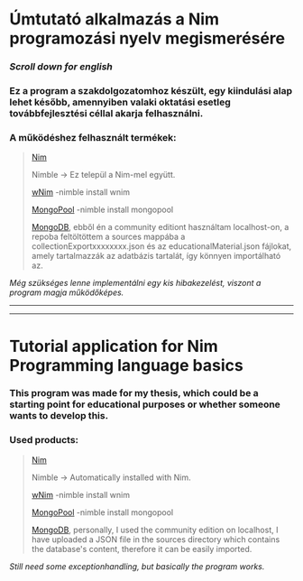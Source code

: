 # Úmtutató alkalmazás a Nim programozási nyelv megismerésére
### _Scroll down for english_

### Ez a program a szakdolgozatomhoz készült, egy kiindulási alap lehet később, amennyiben valaki oktatási esetleg továbbfejlesztési céllal akarja felhasználni.

### **A működéshez felhasznált termékek:**
>[Nim](https://nim-lang.org/install.html)
>
>Nimble -> Ez települ a Nim-mel együtt.
>
>[wNim](https://github.com/khchen/wNim#install) -nimble install wnim
>
>[MongoPool](https://github.com/JohnAD/mongopool) -nimble install mongopool
>
>[MongoDB](https://www.mongodb.com/download-center/community), ebből én a community editiont használtam localhost-on, a repoba feltöltöttem a sources mappába a collectionExportxxxxxxxx.json és az educationalMaterial.json fájlokat, amely tartalmazzák az adatbázis tartalát, így könnyen importálható az.

*Még szükséges lenne implementálni egy kis hibakezelést, viszont a program magja működőképes.*

---
---

# Tutorial application for Nim Programming language basics


### This program was made for my thesis, which could be a starting point for educational purposes or whether someone wants to develop this.

### **Used products:**
>[Nim](https://nim-lang.org/install.html)
>
>Nimble -> Automatically installed with Nim.
>
>[wNim](https://github.com/khchen/wNim#install) -nimble install wnim
>
>[MongoPool](https://github.com/JohnAD/mongopool) -nimble install mongopool
>
>[MongoDB](https://www.mongodb.com/download-center/community), personally, I used the community edition on localhost, I have uploaded a JSON file in the sources directory which contains the database's content, therefore it can be easily imported.


*Still need some exceptionhandling, but basically the program works.*